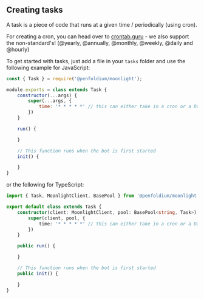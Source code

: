 ## Creating tasks

A task is a piece of code that runs at a given time / periodically (using cron).

For creating a cron, you can head over to [crontab.guru](https://crontab.guru) - we also support the non-standard's! (@yearly, @annually, @monthly, @weekly, @daily and @hourly)

To get started with tasks, just add a file in your `tasks` folder and use the following example for JavaScript: 

```js
const { Task } = require('@penfoldium/moonlight');

module.exports = class extends Task {
    constructor(...args) {
        super(...args, {
            time: '* * * * *' // this can either take in a cron or a Date
        })
    }

    run() {

    }

    // This function runs when the bot is first started
    init() {

    }
}
```

or the following for TypeScript:

```ts
import { Task, MoonlightClient, BasePool } from '@penfoldium/moonlight';

export default class extends Task {
    constructor(client: MoonlightClient, pool: BasePool<string, Task>) {
        super(client, pool, {
            time: '* * * * *' // this can either take in a cron or a Date
        })
    }

    public run() {

    }

    // This function runs when the bot is first started
    public init() {

    }
}
```